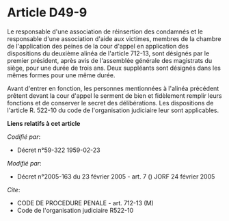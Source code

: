 # Article D49-9

Le responsable d'une association de réinsertion des condamnés et le responsable d'une association d'aide aux victimes,
membres de la chambre de l'application des peines de la cour d'appel en application des dispositions du deuxième alinéa de
l'article 712-13, sont désignés par le premier président, après avis de l'assemblée générale des magistrats du siège, pour
une durée de trois ans. Deux suppléants sont désignés dans les mêmes formes pour une même durée.

Avant d'entrer en fonction, les personnes mentionnées à l'alinéa précédent prêtent devant la cour d'appel le serment de bien
et fidèlement remplir leurs fonctions et de conserver le secret des délibérations. Les dispositions de l'article R. 522-10 du
code de l'organisation judiciaire leur sont applicables.

**Liens relatifs à cet article**

_Codifié par_:

  - Décret n°59-322 1959-02-23

_Modifié par_:

  - Décret n°2005-163 du 23 février 2005 - art. 7 () JORF 24 février 2005

_Cite_:

  - CODE DE PROCEDURE PENALE - art. 712-13 (M)
  - Code de l'organisation judiciaire R522-10
